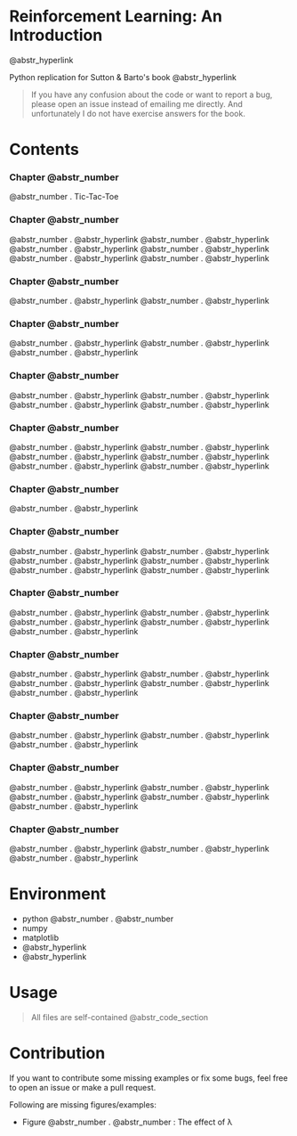# Reinforcement Learning: An Introduction

@abstr_hyperlink 

Python replication for Sutton & Barto's book @abstr_hyperlink 

> If you have any confusion about the code or want to report a bug, please open an issue instead of emailing me directly. And unfortunately I do not have exercise answers for the book.

# Contents

### Chapter @abstr_number

@abstr_number . Tic-Tac-Toe

### Chapter @abstr_number

@abstr_number . @abstr_hyperlink @abstr_number . @abstr_hyperlink @abstr_number . @abstr_hyperlink @abstr_number . @abstr_hyperlink @abstr_number . @abstr_hyperlink @abstr_number . @abstr_hyperlink 

### Chapter @abstr_number

@abstr_number . @abstr_hyperlink @abstr_number . @abstr_hyperlink 

### Chapter @abstr_number

@abstr_number . @abstr_hyperlink @abstr_number . @abstr_hyperlink @abstr_number . @abstr_hyperlink 

### Chapter @abstr_number

@abstr_number . @abstr_hyperlink @abstr_number . @abstr_hyperlink @abstr_number . @abstr_hyperlink @abstr_number . @abstr_hyperlink 

### Chapter @abstr_number

@abstr_number . @abstr_hyperlink @abstr_number . @abstr_hyperlink @abstr_number . @abstr_hyperlink @abstr_number . @abstr_hyperlink @abstr_number . @abstr_hyperlink @abstr_number . @abstr_hyperlink 

### Chapter @abstr_number

@abstr_number . @abstr_hyperlink 

### Chapter @abstr_number

@abstr_number . @abstr_hyperlink @abstr_number . @abstr_hyperlink @abstr_number . @abstr_hyperlink @abstr_number . @abstr_hyperlink @abstr_number . @abstr_hyperlink @abstr_number . @abstr_hyperlink 

### Chapter @abstr_number

@abstr_number . @abstr_hyperlink @abstr_number . @abstr_hyperlink @abstr_number . @abstr_hyperlink @abstr_number . @abstr_hyperlink @abstr_number . @abstr_hyperlink 

### Chapter @abstr_number

@abstr_number . @abstr_hyperlink @abstr_number . @abstr_hyperlink @abstr_number . @abstr_hyperlink @abstr_number . @abstr_hyperlink @abstr_number . @abstr_hyperlink 

### Chapter @abstr_number

@abstr_number . @abstr_hyperlink @abstr_number . @abstr_hyperlink @abstr_number . @abstr_hyperlink 

### Chapter @abstr_number

@abstr_number . @abstr_hyperlink @abstr_number . @abstr_hyperlink @abstr_number . @abstr_hyperlink @abstr_number . @abstr_hyperlink @abstr_number . @abstr_hyperlink 

### Chapter @abstr_number

@abstr_number . @abstr_hyperlink @abstr_number . @abstr_hyperlink @abstr_number . @abstr_hyperlink 

# Environment

  * python @abstr_number . @abstr_number 
  * numpy
  * matplotlib
  * @abstr_hyperlink 
  * @abstr_hyperlink 



# Usage

> All files are self-contained @abstr_code_section 

# Contribution

If you want to contribute some missing examples or fix some bugs, feel free to open an issue or make a pull request. 

Following are missing figures/examples:

  * Figure @abstr_number . @abstr_number : The effect of λ 


